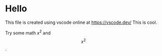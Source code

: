 # Hello

This file is created using vscode online at https://vscode.dev/
This is cool.

Try some math $x^2$ and $$x^2$$.